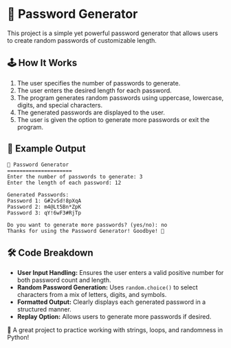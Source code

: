 # 🔐 Password Generator

This project is a simple yet powerful password generator that allows users to create random passwords of customizable length.

## 🕹️ How It Works

1. The user specifies the number of passwords to generate.
2. The user enters the desired length for each password.
3. The program generates random passwords using uppercase, lowercase, digits, and special characters.
4. The generated passwords are displayed to the user.
5. The user is given the option to generate more passwords or exit the program.

## 📌 Example Output

```
🔐 Password Generator
=====================
Enter the number of passwords to generate: 3
Enter the length of each password: 12

Generated Passwords:
Password 1: G#2vSd!8pXqA
Password 2: m4@Lt5Bn*ZpK
Password 3: qY!6wF3#RjTp

Do you want to generate more passwords? (yes/no): no
Thanks for using the Password Generator! Goodbye! 🔐
```

## 🛠️ Code Breakdown

- **User Input Handling:** Ensures the user enters a valid positive number for both password count and length.
- **Random Password Generation:** Uses `random.choice()` to select characters from a mix of letters, digits, and symbols.
- **Formatted Output:** Clearly displays each generated password in a structured manner.
- **Replay Option:** Allows users to generate more passwords if desired.

🎉 A great project to practice working with strings, loops, and randomness in Python!

